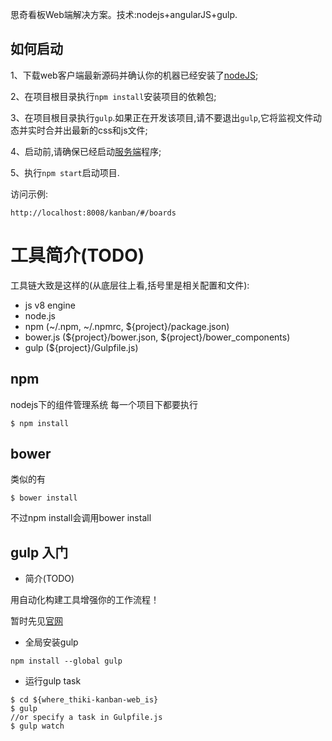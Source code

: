 思奇看板Web端解决方案。技术:nodejs+angularJS+gulp.

## 如何启动


1、下载web客户端最新源码并确认你的机器已经安装了[nodeJS](https://nodejs.org/en/);

2、在项目根目录执行`npm install`安装项目的依赖包;

3、在项目根目录执行`gulp`.如果正在开发该项目,请不要退出`gulp`,它将监视文件动态并实时合并出最新的css和js文件;

4、启动前,请确保已经启动[服务端](https://github.com/thiki-org/thiki-kanban-backend)程序;

5、执行`npm start`启动项目.


访问示例:

```
http://localhost:8008/kanban/#/boards
```

# 工具简介(TODO)

工具链大致是这样的(从底层往上看,括号里是相关配置和文件):

* js v8 engine
* node.js
* npm  (~/.npm,  ~/.npmrc, ${project}/package.json)
* bower.js (${project}/bower.json,  ${project}/bower_components)
* gulp (${project}/Gulpfile.js)

## npm

nodejs下的组件管理系统
每一个项目下都要执行

``$ npm install``


## bower

类似的有

``$ bower install``

不过npm install会调用bower install

## gulp 入门

* 简介(TODO)

用自动化构建工具增强你的工作流程！

暂时先见[官网](http://www.gulpjs.com.cn/)

* 全局安装gulp

`` npm install --global gulp ``

* 运行gulp task

```
$ cd ${where_thiki-kanban-web_is}
$ gulp
//or specify a task in Gulpfile.js
$ gulp watch
```


